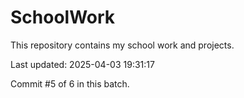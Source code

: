 # SchoolWork

This repository contains my school work and projects.

Last updated: 2025-04-03 19:31:17

Commit #5 of 6 in this batch.